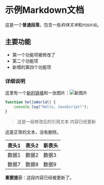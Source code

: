 # 示例Markdown文档

这是一个**普通段落**，包含一些*斜体文本*和`代码片段`。

## 主要功能

- 第一个功能项被修改了
- 第二个功能项
- 新增的第四个功能项

### 详细说明

这里有一个[新的链接](https://newexample.com)和一张图片：![新图片](newimage.png)

```javascript
function helloWorld() {
    console.log("Hello, JavaScript!");
}
```

> 这是一段修改后的引用文本
> 内容已经更新

这是正常的文本，没有删除。

| 表头1 | 表头2 | 新表头 |
|-------|-------|-------|
| 数据1 | 数据2 | 数据3 |
| 数据7 | 数据8 | 数据9 |

**重要提示**：这段内容已经被更新了。

